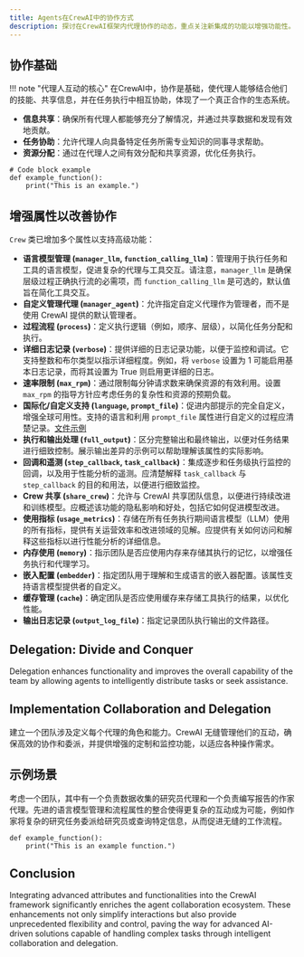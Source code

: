 ```yaml
---
title: Agents在CrewAI中的协作方式
description: 探讨在CrewAI框架内代理协作的动态，重点关注新集成的功能以增强功能性。
---
```


## 协作基础
!!! note "代理人互动的核心"
    在CrewAI中，协作是基础，使代理人能够结合他们的技能、共享信息，并在任务执行中相互协助，体现了一个真正合作的生态系统。

- **信息共享**：确保所有代理人都能够充分了解情况，并通过共享数据和发现有效地贡献。
- **任务协助**：允许代理人向具备特定任务所需专业知识的同事寻求帮助。
- **资源分配**：通过在代理人之间有效分配和共享资源，优化任务执行。

```
# Code block example
def example_function():
    print("This is an example.")
```

## 增强属性以改善协作
`Crew` 类已增加多个属性以支持高级功能：

- **语言模型管理 (`manager_llm`, `function_calling_llm`)**：管理用于执行任务和工具的语言模型，促进复杂的代理与工具交互。请注意，`manager_llm` 是确保层级过程正确执行流的必需项，而 `function_calling_llm` 是可选的，默认值旨在简化工具交互。
- **自定义管理代理 (`manager_agent`)**：允许指定自定义代理作为管理者，而不是使用 CrewAI 提供的默认管理者。
- **过程流程 (`process`)**：定义执行逻辑（例如，顺序、层级），以简化任务分配和执行。
- **详细日志记录 (`verbose`)**：提供详细的日志记录功能，以便于监控和调试。它支持整数和布尔类型以指示详细程度。例如，将 `verbose` 设置为 1 可能启用基本日志记录，而将其设置为 True 则启用更详细的日志。
- **速率限制 (`max_rpm`)**：通过限制每分钟请求数来确保资源的有效利用。设置 `max_rpm` 的指导方针应考虑任务的复杂性和资源的预期负载。
- **国际化/自定义支持 (`language`, `prompt_file`)**：促进内部提示的完全自定义，增强全球可用性。支持的语言和利用 `prompt_file` 属性进行自定义的过程应清楚记录。[文件示例](https://github.com/joaomdmoura/crewAI/blob/main/src/crewai/translations/en.json)
- **执行和输出处理 (`full_output`)**：区分完整输出和最终输出，以便对任务结果进行细致控制。展示输出差异的示例可以帮助理解该属性的实际影响。
- **回调和遥测 (`step_callback`, `task_callback`)**：集成逐步和任务级执行监控的回调，以及用于性能分析的遥测。应清楚解释 `task_callback` 与 `step_callback` 的目的和用法，以便进行细致监控。
- **Crew 共享 (`share_crew`)**：允许与 CrewAI 共享团队信息，以便进行持续改进和训练模型。应概述该功能的隐私影响和好处，包括它如何促进模型改进。
- **使用指标 (`usage_metrics`)**：存储在所有任务执行期间语言模型（LLM）使用的所有指标，提供有关运营效率和改进领域的见解。应提供有关如何访问和解释这些指标以进行性能分析的详细信息。
- **内存使用 (`memory`)**：指示团队是否应使用内存来存储其执行的记忆，以增强任务执行和代理学习。
- **嵌入配置 (`embedder`)**：指定团队用于理解和生成语言的嵌入器配置。该属性支持语言模型提供者的自定义。
- **缓存管理 (`cache`)**：确定团队是否应使用缓存来存储工具执行的结果，以优化性能。
- **输出日志记录 (`output_log_file`)**：指定记录团队执行输出的文件路径。

## Delegation: Divide and Conquer
Delegation enhances functionality and improves the overall capability of the team by allowing agents to intelligently distribute tasks or seek assistance.

## Implementation Collaboration and Delegation
建立一个团队涉及定义每个代理的角色和能力。CrewAI 无缝管理他们的互动，确保高效的协作和委派，并提供增强的定制和监控功能，以适应各种操作需求。

## 示例场景
考虑一个团队，其中有一个负责数据收集的研究员代理和一个负责编写报告的作家代理。先进的语言模型管理和流程属性的整合使得更复杂的互动成为可能，例如作家将复杂的研究任务委派给研究员或查询特定信息，从而促进无缝的工作流程。 

```
def example_function():
    print("This is an example function.")
```

## Conclusion
Integrating advanced attributes and functionalities into the CrewAI framework significantly enriches the agent collaboration ecosystem. These enhancements not only simplify interactions but also provide unprecedented flexibility and control, paving the way for advanced AI-driven solutions capable of handling complex tasks through intelligent collaboration and delegation.
